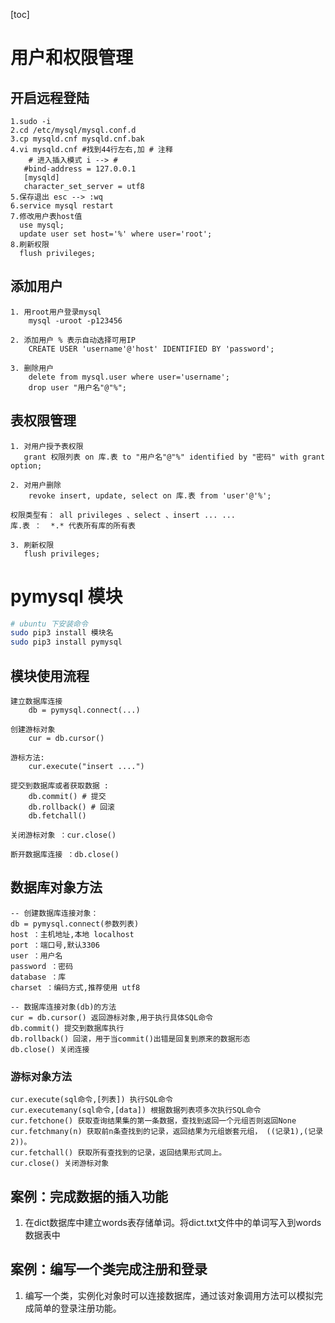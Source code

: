 [toc]

# 用户和权限管理

## 开启远程登陆

```mysql
1.sudo -i
2.cd /etc/mysql/mysql.conf.d
3.cp mysqld.cnf mysqld.cnf.bak
4.vi mysqld.cnf #找到44行左右,加 # 注释
	# 进入插入模式 i --> #
   #bind-address = 127.0.0.1
   [mysqld]
   character_set_server = utf8
5.保存退出 esc --> :wq
6.service mysql restart
7.修改用户表host值 
  use mysql;
  update user set host='%' where user='root';
8.刷新权限
  flush privileges;
```

## 添加用户

```mysql
1. 用root用户登录mysql
   	mysql -uroot -p123456

2. 添加用户 % 表示自动选择可用IP
   	CREATE USER 'username'@'host' IDENTIFIED BY 'password';

3. 删除用户
	delete from mysql.user where user='username';
	drop user "用户名"@"%";
```

## 表权限管理

```mysql
1. 对用户授予表权限
   grant 权限列表 on 库.表 to "用户名"@"%" identified by "密码" with grant option;
  
2. 对用户删除
	revoke insert, update, select on 库.表 from 'user'@'%';

权限类型有： all privileges 、select 、insert ... ... 
库.表 ：  *.* 代表所有库的所有表

3. 刷新权限
   flush privileges;
```

# pymysql 模块

```BASH
# ubuntu 下安装命令
sudo pip3 install 模块名
sudo pip3 install pymysql
```



## 模块使用流程

```mysql
建立数据库连接
	db = pymysql.connect(...)

创建游标对象
	cur = db.cursor()

游标方法: 
	cur.execute("insert ....")

提交到数据库或者获取数据 : 
	db.commit() # 提交
	db.rollback() # 回滚
	db.fetchall()

关闭游标对象 ：cur.close()

断开数据库连接 ：db.close()
```

## 数据库对象方法

```mysql
-- 创建数据库连接对象：
db = pymysql.connect(参数列表)
host ：主机地址,本地 localhost
port ：端口号,默认3306
user ：用户名
password ：密码
database ：库
charset ：编码方式,推荐使用 utf8

-- 数据库连接对象(db)的方法
cur = db.cursor() 返回游标对象,用于执行具体SQL命令
db.commit() 提交到数据库执行
db.rollback() 回滚，用于当commit()出错是回复到原来的数据形态
db.close() 关闭连接

```

### 游标对象方法

```MYSQL
cur.execute(sql命令,[列表]) 执行SQL命令
cur.executemany(sql命令,[data]) 根据数据列表项多次执行SQL命令
cur.fetchone() 获取查询结果集的第一条数据，查找到返回一个元组否则返回None
cur.fetchmany(n) 获取前n条查找到的记录，返回结果为元组嵌套元组， ((记录1),(记录2))。
cur.fetchall() 获取所有查找到的记录，返回结果形式同上。
cur.close() 关闭游标对象
```

## 案例：完成数据的插入功能

1. 在dict数据库中建立words表存储单词。将dict.txt文件中的单词写入到words数据表中

## 案例：编写一个类完成注册和登录

1. 编写一个类，实例化对象时可以连接数据库，通过该对象调用方法可以模拟完成简单的登录注册功能。